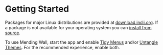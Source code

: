 # Getting Started

Packages for major Linux distributions are provided at [download.indii.org](https://download.indii.org). If a package is not available for your operating system you can [install from source](https://github.com/lawmurray/mendingwall).

To use Mending Wall, start the app and enable [Tidy Menus](tidy-menus.md) and/or [Untangle Themes](untangle-themes.md). For the recommended experience, enable both.

